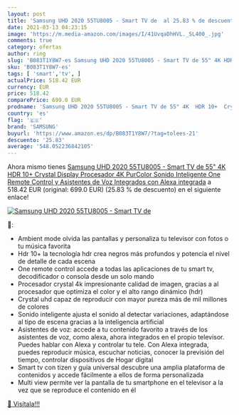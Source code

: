 ```yaml
---
layout: post
title: 'Samsung UHD 2020 55TU8005 - Smart TV de  al 25.83 % de descuento'
date: 2021-03-13 04:23:15
image: 'https://m.media-amazon.com/images/I/41UvqaDhHVL._SL400_.jpg'
comments: true
category: ofertas
author: ring
slug: 'B083T1Y8W7-es Samsung UHD 2020 55TU8005 - Smart TV de 55" 4K HDR 10+...'
sku: 'B083T1Y8W7-es'
tags: [ 'smart','tv', ]
actualPrice: 518.42 EUR
currency: EUR
price: 518.42
comparePrice: 699.0 EUR
prodname: 'Samsung UHD 2020 55TU8005 - Smart TV de 55" 4K  HDR 10+  Crystal Display  Procesador 4K  PurColor  Sonido Inteligente  One Remote Control y Asistentes de Voz Integrados  con Alexa integrada'
country: 'es'
flag: '🇪🇸'
brand: 'SAMSUNG'
buyurl: 'https://www.amazon.es/dp/B083T1Y8W7/?tag=tolees-21'
descuento: '25.83'
average: '548.052236842105'
---
```


Ahora mismo tienes [Samsung UHD 2020 55TU8005 - Smart TV de 55" 4K  HDR 10+  Crystal Display  Procesador 4K  PurColor  Sonido Inteligente  One Remote Control y Asistentes de Voz Integrados  con Alexa integrada](https://www.amazon.es/dp/B083T1Y8W7/?tag=tolees-21) a 518.42 EUR (original: 699.0 EUR) (25.83 %  de descuento) en el siguiente enlace!

[![Samsung UHD 2020 55TU8005 - Smart TV de ](https://m.media-amazon.com/images/I/41UvqaDhHVL._SL400_.jpg)](https://www.amazon.es/dp/B083T1Y8W7/?tag=tolees-21)

🔎:

- Ambient mode olvida las pantallas y personaliza tu televisor con fotos o tu música favorita
- Hdr 10+ la tecnología hdr crea negros más profundos y potencía el nivel de detalle de cada escena
- One remote control accede a todas las aplicaciones de tu smart tv, decodificador o consola desde un solo mando
- Procesador crystal 4k impresionante calidad de imagen, gracias a al procesador que optimiza el color y el alto rango dinámico (hdr)
- Crystal uhd capaz de reproducir con mayor pureza más de mil millones de colores
- Sonido inteligente ajusta el sonido al detectar variaciones, adaptándose al tipo de escena gracias a la inteligencia artificial
- Asistentes de voz: accede a tu contenido favorito a través de los asistentes de voz, como alexa, ahora integrados en el propio televisor. Puedes hablar con Alexa y controlar tu tele. Con Alexa integrada, puedes reproducir música, escuchar noticias, conocer la previsión del tiempo, controlar dispositivos de Hogar digital
- Smart tv con tizen y guía universal descubre una amplia plataforma de contenidos y accede fácilmente a ellos de forma personalizada
- Multi view permite ver la pantalla de tu smartphone en el televisor a la vez que se reproduce el contenido en él

[🛒 Visítala!!!](https://www.amazon.es/dp/B083T1Y8W7/?tag=tolees-21)
